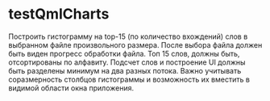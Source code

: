 # testQmlCharts

Построить гистограмму на top-15 (по количество вхождений) слов в выбранном файле произвольного размера.
После выбора файла должен быть виден прогресс обработки файла.
Топ 15 слов, должны быть, отсортированы по алфавиту.
Подсчет слов и построение UI должны быть разделены минимум на два разных потока.
Важно учитывать соразмерность столбцов гистограммы и возможность их вместить в видимой области окна приложения.
